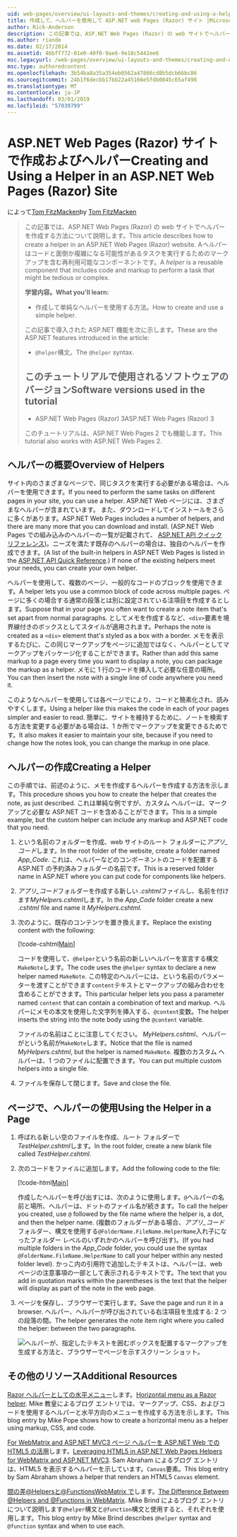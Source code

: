 ```yaml
---
uid: web-pages/overview/ui-layouts-and-themes/creating-and-using-a-helper-in-an-aspnet-web-pages-site
title: 作成して、ヘルパーを使用して ASP.NET web Pages (Razor) サイト |Microsoft Docs
author: Rick-Anderson
description: この記事では、ASP.NET Web Pages (Razor) の web サイトでヘルパーを作成する方法について説明します。 コードとパフォーマンスにマークアップを含む再利用可能なコンポーネントをヘルパーには.
ms.author: riande
ms.date: 02/17/2014
ms.assetid: 46bff772-01e0-40f0-9ae6-9e18c5442ee6
msc.legacyurl: /web-pages/overview/ui-layouts-and-themes/creating-and-using-a-helper-in-an-aspnet-web-pages-site
msc.type: authoredcontent
ms.openlocfilehash: 3b54ba8a35a354eb0562a47866cd8b5dcb66bc86
ms.sourcegitcommit: 24b1f6decbb17bb22a45166e5fdb0845c65af498
ms.translationtype: MT
ms.contentlocale: ja-JP
ms.lasthandoff: 03/01/2019
ms.locfileid: "57039799"
---
```

<a name="creating-and-using-a-helper-in-an-aspnet-web-pages-razor-site"></a><span data-ttu-id="0aac9-104">ASP.NET Web Pages (Razor) サイトで作成およびヘルパー</span><span class="sxs-lookup"><span data-stu-id="0aac9-104">Creating and Using a Helper in an ASP.NET Web Pages (Razor) Site</span></span>
====================
<span data-ttu-id="0aac9-105">によって[Tom FitzMacken](https://github.com/tfitzmac)</span><span class="sxs-lookup"><span data-stu-id="0aac9-105">by [Tom FitzMacken](https://github.com/tfitzmac)</span></span>

> <span data-ttu-id="0aac9-106">この記事では、ASP.NET Web Pages (Razor) の web サイトでヘルパーを作成する方法について説明します。</span><span class="sxs-lookup"><span data-stu-id="0aac9-106">This article describes how to create a helper in an ASP.NET Web Pages (Razor) website.</span></span> <span data-ttu-id="0aac9-107">A*ヘルパー*はコードと面倒か複雑になる可能性があるタスクを実行するためのマークアップを含む再利用可能なコンポーネントです。</span><span class="sxs-lookup"><span data-stu-id="0aac9-107">A *helper* is a reusable component that includes code and markup to perform a task that might be tedious or complex.</span></span>
> 
> <span data-ttu-id="0aac9-108">**学習内容。**</span><span class="sxs-lookup"><span data-stu-id="0aac9-108">**What you'll learn:**</span></span> 
> 
> - <span data-ttu-id="0aac9-109">作成して単純なヘルパーを使用する方法。</span><span class="sxs-lookup"><span data-stu-id="0aac9-109">How to create and use a simple helper.</span></span>
> 
> <span data-ttu-id="0aac9-110">この記事で導入された ASP.NET 機能を次に示します。</span><span class="sxs-lookup"><span data-stu-id="0aac9-110">These are the ASP.NET features introduced in the article:</span></span>
> 
> - <span data-ttu-id="0aac9-111">`@helper`構文。</span><span class="sxs-lookup"><span data-stu-id="0aac9-111">The `@helper` syntax.</span></span>
>   
> 
> ## <a name="software-versions-used-in-the-tutorial"></a><span data-ttu-id="0aac9-112">このチュートリアルで使用されるソフトウェアのバージョン</span><span class="sxs-lookup"><span data-stu-id="0aac9-112">Software versions used in the tutorial</span></span>
> 
> 
> - <span data-ttu-id="0aac9-113">ASP.NET Web Pages (Razor) 3</span><span class="sxs-lookup"><span data-stu-id="0aac9-113">ASP.NET Web Pages (Razor) 3</span></span>
>   
> 
> <span data-ttu-id="0aac9-114">このチュートリアルは、ASP.NET Web Pages 2 でも機能します。</span><span class="sxs-lookup"><span data-stu-id="0aac9-114">This tutorial also works with ASP.NET Web Pages 2.</span></span>


## <a name="overview-of-helpers"></a><span data-ttu-id="0aac9-115">ヘルパーの概要</span><span class="sxs-lookup"><span data-stu-id="0aac9-115">Overview of Helpers</span></span>

<span data-ttu-id="0aac9-116">サイト内のさまざまなページで、同じタスクを実行する必要がある場合は、ヘルパーを使用できます。</span><span class="sxs-lookup"><span data-stu-id="0aac9-116">If you need to perform the same tasks on different pages in your site, you can use a helper.</span></span> <span data-ttu-id="0aac9-117">ASP.NET Web ページには、さまざまなヘルパーが含まれています。 また、ダウンロードしてインストールをさらに多くがあります。</span><span class="sxs-lookup"><span data-stu-id="0aac9-117">ASP.NET Web Pages includes a number of helpers, and there are many more that you can download and install.</span></span> <span data-ttu-id="0aac9-118">(ASP.NET Web Pages での組み込みのヘルパーの一覧が記載されて、 [ASP.NET API クイック リファレンス](https://go.microsoft.com/fwlink/?LinkId=202907))。ニーズを満たす既存のヘルパーの場合は、独自のヘルパーを作成できます。</span><span class="sxs-lookup"><span data-stu-id="0aac9-118">(A list of the built-in helpers in ASP.NET Web Pages is listed in the [ASP.NET API Quick Reference](https://go.microsoft.com/fwlink/?LinkId=202907).) If none of the existing helpers meet your needs, you can create your own helper.</span></span>

<span data-ttu-id="0aac9-119">ヘルパーを使用して、複数のページ、一般的なコードのブロックを使用できます。</span><span class="sxs-lookup"><span data-stu-id="0aac9-119">A helper lets you use a common block of code across multiple pages.</span></span> <span data-ttu-id="0aac9-120">ページに多くの場合する通常の段落とは別に設定されている注項目を作成するとします。</span><span class="sxs-lookup"><span data-stu-id="0aac9-120">Suppose that in your page you often want to create a note item that's set apart from normal paragraphs.</span></span> <span data-ttu-id="0aac9-121">としてメモを作成するなど、`<div>`要素を境界線付きのボックスとしてスタイルが適用されます。</span><span class="sxs-lookup"><span data-stu-id="0aac9-121">Perhaps the note is created as a `<div>` element that's styled as a box with a border.</span></span> <span data-ttu-id="0aac9-122">メモを表示するたびに、この同じマークアップをページに追加ではなく、ヘルパーとしてマークアップをパッケージ化することができます。</span><span class="sxs-lookup"><span data-stu-id="0aac9-122">Rather than add this same markup to a page every time you want to display a note, you can package the markup as a helper.</span></span> <span data-ttu-id="0aac9-123">メモに 1 行のコードを挿入して必要な任意の場所。</span><span class="sxs-lookup"><span data-stu-id="0aac9-123">You can then insert the note with a single line of code anywhere you need it.</span></span>

<span data-ttu-id="0aac9-124">このようなヘルパーを使用しては各ページでにより、コードと簡素化され、読みやすくします。</span><span class="sxs-lookup"><span data-stu-id="0aac9-124">Using a helper like this makes the code in each of your pages simpler and easier to read.</span></span> <span data-ttu-id="0aac9-125">簡単に、サイトを維持するために、ノートを検索する方法を変更する必要がある場合は、1 か所でマークアップを変更できるためです。</span><span class="sxs-lookup"><span data-stu-id="0aac9-125">It also makes it easier to maintain your site, because if you need to change how the notes look, you can change the markup in one place.</span></span>

## <a name="creating-a-helper"></a><span data-ttu-id="0aac9-126">ヘルパーの作成</span><span class="sxs-lookup"><span data-stu-id="0aac9-126">Creating a Helper</span></span>

<span data-ttu-id="0aac9-127">この手順では、前述のように、メモを作成するヘルパーを作成する方法を示します。</span><span class="sxs-lookup"><span data-stu-id="0aac9-127">This procedure shows you how to create the helper that creates the note, as just described.</span></span> <span data-ttu-id="0aac9-128">これは単純な例ですが、カスタム ヘルパーは、マークアップと必要な ASP.NET コードを含めることができます。</span><span class="sxs-lookup"><span data-stu-id="0aac9-128">This is a simple example, but the custom helper can include any markup and ASP.NET code that you need.</span></span>

1. <span data-ttu-id="0aac9-129">という名前のフォルダーを作成、web サイトのルート フォルダーに*アプリ\_コード*します。</span><span class="sxs-lookup"><span data-stu-id="0aac9-129">In the root folder of the website, create a folder named *App\_Code*.</span></span> <span data-ttu-id="0aac9-130">これは、ヘルパーなどのコンポーネントのコードを配置する ASP.NET の予約済みフォルダーの名前です。</span><span class="sxs-lookup"><span data-stu-id="0aac9-130">This is a reserved folder name in ASP.NET where you can put code for components like helpers.</span></span>
2. <span data-ttu-id="0aac9-131">*アプリ\_コード*フォルダーを作成する新しい *.cshtml*ファイルし、名前を付けます*MyHelpers.cshtml*します。</span><span class="sxs-lookup"><span data-stu-id="0aac9-131">In the *App\_Code* folder create a new *.cshtml* file and name it *MyHelpers.cshtml*.</span></span>
3. <span data-ttu-id="0aac9-132">次のように、既存のコンテンツを置き換えます。</span><span class="sxs-lookup"><span data-stu-id="0aac9-132">Replace the existing content with the following:</span></span>

    [!code-cshtml[Main](creating-and-using-a-helper-in-an-aspnet-web-pages-site/samples/sample1.cshtml)]

    <span data-ttu-id="0aac9-133">コードを使用して、`@helper`という名前の新しいヘルパーを宣言する構文`MakeNote`します。</span><span class="sxs-lookup"><span data-stu-id="0aac9-133">The code uses the `@helper` syntax to declare a new helper named `MakeNote`.</span></span> <span data-ttu-id="0aac9-134">この特定のヘルパーには、という名前のパラメーターを渡すことができます`content`テキストとマークアップの組み合わせを含めることができます。</span><span class="sxs-lookup"><span data-stu-id="0aac9-134">This particular helper lets you pass a parameter named `content` that can contain a combination of text and markup.</span></span> <span data-ttu-id="0aac9-135">ヘルパーにメモの本文を使用した文字列を挿入する、`@content`変数。</span><span class="sxs-lookup"><span data-stu-id="0aac9-135">The helper inserts the string into the note body using the `@content` variable.</span></span>

    <span data-ttu-id="0aac9-136">ファイルの名前はことに注意してください。 *MyHelpers.cshtml*、ヘルパーがという名前が`MakeNote`します。</span><span class="sxs-lookup"><span data-stu-id="0aac9-136">Notice that the file is named *MyHelpers.cshtml*, but the helper is named `MakeNote`.</span></span> <span data-ttu-id="0aac9-137">複数のカスタム ヘルパーは、1 つのファイルに配置できます。</span><span class="sxs-lookup"><span data-stu-id="0aac9-137">You can put multiple custom helpers into a single file.</span></span>
4. <span data-ttu-id="0aac9-138">ファイルを保存して閉じます。</span><span class="sxs-lookup"><span data-stu-id="0aac9-138">Save and close the file.</span></span>

## <a name="using-the-helper-in-a-page"></a><span data-ttu-id="0aac9-139">ページで、ヘルパーの使用</span><span class="sxs-lookup"><span data-stu-id="0aac9-139">Using the Helper in a Page</span></span>

1. <span data-ttu-id="0aac9-140">呼ばれる新しい空のファイルを作成、ルート フォルダーで*TestHelper.cshtml*します。</span><span class="sxs-lookup"><span data-stu-id="0aac9-140">In the root folder, create a new blank file called *TestHelper.cshtml*.</span></span>
2. <span data-ttu-id="0aac9-141">次のコードをファイルに追加します。</span><span class="sxs-lookup"><span data-stu-id="0aac9-141">Add the following code to the file:</span></span>

    [!code-html[Main](creating-and-using-a-helper-in-an-aspnet-web-pages-site/samples/sample2.html)]

    <span data-ttu-id="0aac9-142">作成したヘルパーを呼び出すには、次のように使用します。`@`ヘルパーの名前と場所、ヘルパーは、ドットのファイル名が続きます。</span><span class="sxs-lookup"><span data-stu-id="0aac9-142">To call the helper you created, use `@` followed by the file name where the helper is, a dot, and then the helper name.</span></span> <span data-ttu-id="0aac9-143">(複数のフォルダーがある場合、*アプリ\_コード*フォルダー、構文を使用する`@FolderName.FileName.HelperName`入れ子になったフォルダー レベルのいずれかのヘルパーを呼び出す)。</span><span class="sxs-lookup"><span data-stu-id="0aac9-143">(If you had multiple folders in the *App\_Code* folder, you could use the syntax `@FolderName.FileName.HelperName` to call your helper within any nested folder level).</span></span> <span data-ttu-id="0aac9-144">かっこ内の引用符で追加したテキストは、ヘルパーは、web ページの注意事項の一部として表示されるテキストです。</span><span class="sxs-lookup"><span data-stu-id="0aac9-144">The text that you add in quotation marks within the parentheses is the text that the helper will display as part of the note in the web page.</span></span>
3. <span data-ttu-id="0aac9-145">ページを保存し、ブラウザーで実行します。</span><span class="sxs-lookup"><span data-stu-id="0aac9-145">Save the page and run it in a browser.</span></span> <span data-ttu-id="0aac9-146">ヘルパー、ヘルパーが呼び出されている右注項目を生成する: 2 つの段落の間。</span><span class="sxs-lookup"><span data-stu-id="0aac9-146">The helper generates the note item right where you called the helper: between the two paragraphs.</span></span>

    ![ヘルパーが、指定したテキストを囲むボックスを配置するマークアップを生成する方法と、ブラウザーでページを示すスクリーン ショット。](creating-and-using-a-helper-in-an-aspnet-web-pages-site/_static/image1.jpg)

## <a name="additional-resources"></a><span data-ttu-id="0aac9-148">その他のリソース</span><span class="sxs-lookup"><span data-stu-id="0aac9-148">Additional Resources</span></span>


<span data-ttu-id="0aac9-149">[Razor ヘルパーとしての水平メニュー](http://mikepope.com/blog/DisplayBlog.aspx?permalink=2341)します。</span><span class="sxs-lookup"><span data-stu-id="0aac9-149">[Horizontal menu as a Razor helper](http://mikepope.com/blog/DisplayBlog.aspx?permalink=2341).</span></span> <span data-ttu-id="0aac9-150">Mike 教皇によるブログ エントリでは、マークアップ、CSS、およびコードを使用するヘルパーと水平方向のメニューを作成する方法を示します。</span><span class="sxs-lookup"><span data-stu-id="0aac9-150">This blog entry by Mike Pope shows how to create a horizontal menu as a helper using markup, CSS, and code.</span></span>

<span data-ttu-id="0aac9-151">[For WebMatrix and ASP.NET MVC3 ページ ヘルパーを ASP.NET Web での HTML5 の活用](http://geekswithblogs.net/wildturtle/archive/2010/11/08/html5-in-asp.net-web-pages-helpers-for-webmatrix-and_aspnet_mvc3.aspx)します。</span><span class="sxs-lookup"><span data-stu-id="0aac9-151">[Leveraging HTML5 in ASP.NET Web Pages Helpers for WebMatrix and ASP.NET MVC3](http://geekswithblogs.net/wildturtle/archive/2010/11/08/html5-in-asp.net-web-pages-helpers-for-webmatrix-and_aspnet_mvc3.aspx).</span></span> <span data-ttu-id="0aac9-152">Sam Abraham によるブログ エントリは、HTML5 を表示するヘルパーを示しています。`Canvas`要素。</span><span class="sxs-lookup"><span data-stu-id="0aac9-152">This blog entry by Sam Abraham shows a helper that renders an HTML5 `Canvas` element.</span></span>

<span data-ttu-id="0aac9-153">[間の差@Helpersと@FunctionsWebMatrix で](http://www.mikesdotnetting.com/Article/173/The-Difference-Between-@Helpers-and-@Functions-In-WebMatrix)します。</span><span class="sxs-lookup"><span data-stu-id="0aac9-153">[The Difference Between @Helpers and @Functions in WebMatrix](http://www.mikesdotnetting.com/Article/173/The-Difference-Between-@Helpers-and-@Functions-In-WebMatrix).</span></span> <span data-ttu-id="0aac9-154">Mike Brind によるブログ エントリについて説明します`@helper`構文と`@function`構文と使用すると、それぞれを使用します。</span><span class="sxs-lookup"><span data-stu-id="0aac9-154">This blog entry by Mike Brind describes `@helper` syntax and `@function` syntax and when to use each.</span></span>
